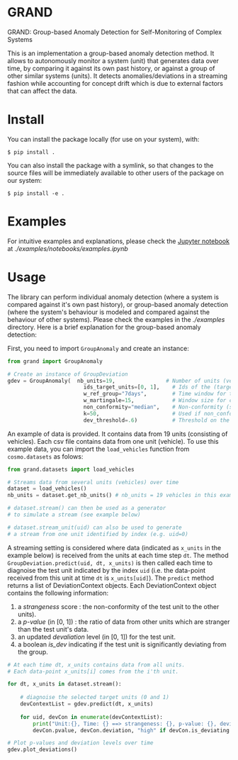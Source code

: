 # GRAND
GRAND: Group-based Anomaly Detection for Self-Monitoring of Complex Systems

This is an implementation a group-based anomaly detection method. It allows to autonomously monitor a system (unit) that generates data over time, by comparing it against its own past history, or against a group of other similar systems (units). It detects anomalies/deviations in a streaming fashion while accounting for concept drift which is due to external factors that can affect the data.

# Install
You can install the package locally (for use on your system), with:
```
$ pip install .
```

You can also install the package with a symlink, so that changes to the source files will be immediately available to other users of the package on our system:
```
$ pip install -e .
```

# Examples
For intuitive examples and explanations, please check the [Jupyter notebook](examples/notebooks/examples.ipynb) at *./examples/notebooks/examples.ipynb*

# Usage
The library can perform individual anomaly detection (where a system is compared against it's own past history), or group-based anomaly detection (where the system's behaviour is modeled and compared against the behaviour of other systems). 
Please check the examples in the *./examples* directory. Here is a brief explanation for the group-based anomaly detection:

First, you need to import `GroupAnomaly` and create an instance:
```python
from grand import GroupAnomaly

# Create an instance of GroupDeviation
gdev = GroupAnomaly(  nb_units=19,                # Number of units (vehicles)
                        ids_target_units=[0, 1],    # Ids of the (target) units to diagnoise
                        w_ref_group="7days",        # Time window for the reference group
                        w_martingale=15,            # Window size for computing the deviation level
                        non_conformity="median",    # Non-conformity (strangeness) measure: "median" or "knn"
                        k=50,                       # Used if non_conformity is "knn"
                        dev_threshold=.6)           # Threshold on the deviation level
```

An example of data is provided. It contains data from 19 units (consisting of vehicles). Each csv file contains data from one unit (vehicle). To use this example data, you can import the `load_vehicles` function from `cosmo.datasets` as folows:
```python
from grand.datasets import load_vehicles

# Streams data from several units (vehicles) over time
dataset = load_vehicles()
nb_units = dataset.get_nb_units() # nb_units = 19 vehicles in this example

# dataset.stream() can then be used as a generator
# to simulate a stream (see example below)

# dataset.stream_unit(uid) can also be used to generate 
# a stream from one unit identified by index (e.g. uid=0)
```

A streaming setting is considered where data (indicated as `x_units` in the example below) is received from the units at each time step `dt`. The method `GroupDeviation.predict(uid, dt, x_units)` is then called each time to diagnoise the test unit indicated by the index `uid` (i.e. the data-point received from this unit at time `dt` is `x_units[uid]`). The `predict` method returns a list of DeviationContext objects. Each DeviationContext object contains the following information:
1. a *strangeness* score : the non-conformity of the test unit to the other units).
2. a *p-value* (in [0, 1]) : the ratio of data from other units which are stranger than the test unit's data.
3. an updated *devaliation* level (in [0, 1]) for the test unit.
4. a boolean *is_dev* indicating if the test unit is significantly deviating from the group.
```python
# At each time dt, x_units contains data from all units.
# Each data-point x_units[i] comes from the i'th unit.

for dt, x_units in dataset.stream():
    
    # diagnoise the selected target units (0 and 1)
    devContextList = gdev.predict(dt, x_units)
    
    for uid, devCon in enumerate(devContextList):
        print("Unit:{}, Time: {} ==> strangeness: {}, p-value: {}, deviation: {} ({})".format(uid, dt, devCon.strangeness, 
        devCon.pvalue, devCon.deviation, "high" if devCon.is_deviating else "low"))

# Plot p-values and deviation levels over time
gdev.plot_deviations()

```
